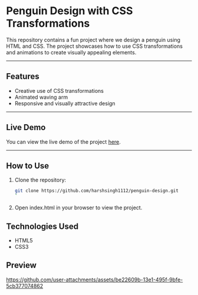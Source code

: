 # Penguin Design with CSS Transformations

This repository contains a fun project where we design a penguin using HTML and CSS. The project showcases how to use CSS transformations and animations to create visually appealing elements.

---

## Features
- Creative use of CSS transformations
- Animated waving arm
- Responsive and visually attractive design

---

## Live Demo
You can view the live demo of the project [here](https://harshsingh1112.github.io/penguin-design/).

---

## How to Use
1. Clone the repository:
   ```bash
   git clone https://github.com/harshsingh1112/penguin-design.git
   `
2. Open index.html in your browser to view the project.

## Technologies Used
- HTML5
- CSS3

## Preview


https://github.com/user-attachments/assets/be22609b-13e1-495f-9bfe-5cb377074862



